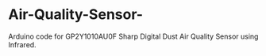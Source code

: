 # Air-Quality-Sensor-
Arduino code for GP2Y1010AU0F Sharp Digital Dust Air Quality Sensor using Infrared.
